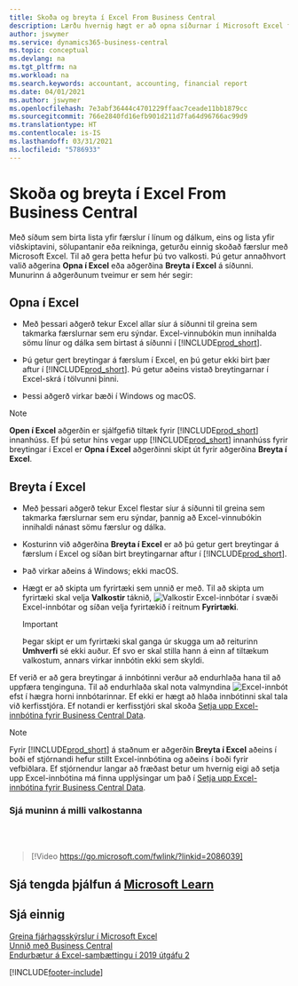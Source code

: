 ```yaml
---
title: Skoða og breyta í Excel From Business Central
description: Lærðu hvernig hægt er að opna síðurnar í Microsoft Excel frá Business Central til að fá betri gagnagreiningar.
author: jswymer
ms.service: dynamics365-business-central
ms.topic: conceptual
ms.devlang: na
ms.tgt_pltfrm: na
ms.workload: na
ms.search.keywords: accountant, accounting, financial report
ms.date: 04/01/2021
ms.author: jswymer
ms.openlocfilehash: 7e3abf36444c4701229ffaac7ceade11bb1879cc
ms.sourcegitcommit: 766e2840fd16efb901d211d7fa64d96766ac99d9
ms.translationtype: HT
ms.contentlocale: is-IS
ms.lasthandoff: 03/31/2021
ms.locfileid: "5786933"
---
```

# <a name="viewing-and-editing-in-excel-from-business-central"></a>Skoða og breyta í Excel From Business Central

Með síðum sem birta lista yfir færslur í línum og dálkum, eins og lista yfir viðskiptavini, sölupantanir eða reikninga, geturðu einnig skoðað færslur með Microsoft Excel. Til að gera þetta hefur þú tvo valkosti. Þú getur annaðhvort valið aðgerina **Opna í Excel** eða aðgerðina **Breyta í Excel** á síðunni. Munurinn á aðgerðunum tveimur er sem hér segir:  

## <a name="open-in-excel"></a>Opna í Excel

- Með þessari aðgerð tekur Excel allar síur á síðunni til greina sem takmarka færslurnar sem eru sýndar. Excel-vinnubókin mun innihalda sömu línur og dálka sem birtast á síðunni í [!INCLUDE[prod_short](includes/prod_short.md)].

- Þú getur gert breytingar á færslum í Excel, en þú getur ekki birt þær aftur í [!INCLUDE[prod_short](includes/prod_short.md)]. Þú getur aðeins vistað breytingarnar í Excel-skrá í tölvunni þinni.

- Þessi aðgerð virkar bæði í Windows og macOS.

> [!NOTE]
> **Open í Excel** aðgerðin er sjálfgefið tiltæk fyrir [!INCLUDE[prod_short](includes/prod_short.md)] innanhúss. Ef þú setur hins vegar upp [!INCLUDE[prod_short](includes/prod_short.md)] innanhúss fyrir breytingar í Excel er **Opna í Excel** aðgerðinni skipt út fyrir aðgerðina **Breyta í Excel**.

## <a name="edit-in-excel"></a>Breyta í Excel

- Með þessari aðgerð tekur Excel flestar síur á síðunni til greina sem takmarka færslurnar sem eru sýndar, þannig að Excel-vinnubókin innihaldi nánast sömu færslur og dálka.

- Kosturinn við aðgerðina **Breyta í Excel** er að þú getur gert breytingar á færslum í Excel og síðan birt breytingarnar aftur í [!INCLUDE[prod_short](includes/prod_short.md)].

- Það virkar aðeins á Windows; ekki macOS.

- Hægt er að skipta um fyrirtæki sem unnið er með. Til að skipta um fyrirtæki skal velja **Valkostir** táknið, ![Valkostir Excel-innbótar](media/cogwheel.png "Valkostir Excel-innbótar") í svæði Excel-innbótar og síðan velja fyrirtækið í reitnum **Fyrirtæki**.  

    > [!IMPORTANT]
    > Þegar skipt er um fyrirtæki skal ganga úr skugga um að reiturinn **Umhverfi** sé ekki auður. Ef svo er skal stilla hann á einn af tiltækum valkostum, annars virkar innbótin ekki sem skyldi.  

Ef verið er að gera breytingar á innbótinni verður að endurhlaða hana til að uppfæra tenginguna. Til að endurhlaða skal nota valmyndina ![Excel-innbót](media/excel-addin-menu.png "Valkostir Excel-innbótar") efst í hægra horni innbótarinnar. Ef ekki er hægt að hlaða innbótinni skal tala við kerfisstjóra. Ef notandi er kerfisstjóri skal skoða [Setja upp Excel-innbótina fyrir Business Central Data](/dynamics365/business-central/dev-itpro/administration/configuring-excel-addin).

> [!NOTE]
> Fyrir [!INCLUDE[prod_short](includes/prod_short.md)] á staðnum er aðgerðin **Breyta í Excel** aðeins í boði ef stjórnandi hefur stillt Excel-innbótina og aðeins í boði fyrir vefbiðlara. Ef stjórnendur langar að fræðast betur um hvernig eigi að setja upp Excel-innbótina má finna upplýsingar um það í [Setja upp Excel-innbótina fyrir Business Central Data](/dynamics365/business-central/dev-itpro/administration/configuring-excel-addin).

### <a name="see-the-differences-between-the-options"></a>Sjá muninn á milli valkostanna
<br><br>  

> [!Video https://go.microsoft.com/fwlink/?linkid=2086039]

## <a name="see-related-training-at-microsoft-learn"></a>Sjá tengda þjálfun á [Microsoft Learn](/learn/modules/configure-powerbi-excel-dynamics-365-business-central/index)

## <a name="see-also"></a>Sjá einnig

[Greina fjárhagsskýrslur í Microsoft Excel](finance-analyze-excel.md)  
[Unnið með Business Central](ui-work-product.md)  
[Endurbætur á Excel-samþættingu í 2019 útgáfu 2](/dynamics365-release-plan/2019wave2/dynamics365-business-central/enhancements-excel-integration)  


[!INCLUDE[footer-include](includes/footer-banner.md)]